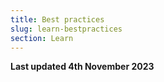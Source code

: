 ```yaml
---
title: Best practices
slug: learn-bestpractices
section: Learn
---
```


**Last updated 4th November 2023**

